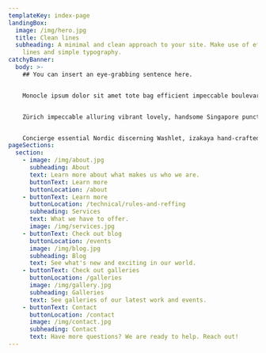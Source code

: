 ```yaml
---
templateKey: index-page
landingBox:
  image: /img/hero.jpg
  title: Clean lines
  subheading: A minimal and clean approach to your site. Make use of effective
    lines and simple typography.
catchyBanner:
  body: >-
    ## You can insert an eye-grabbing sentence here.


    Monocle ipsum dolor sit amet tote bag efficient impeccable boulevard, airport espresso remarkable quality of life Nordic sharp carefully curated perfect. Elegant boutique essential, quality of life discerning Toto Airbus A380 Singapore conversation. 


    Zürich impeccable alluring vibrant lovely, handsome Singapore punctual. Swiss emerging Muji liveable extraordinary, remarkable pintxos delightful. Concierge uniforms joy, wardrobe flat white the highest quality impeccable ryokan vibrant emerging perfect izakaya classic.


    Concierge essential Nordic discerning Washlet, izakaya hand-crafted ryokan. Sharp ryokan alluring soft power charming, concierge bureaux.
pageSections:
  section:
    - image: /img/about.jpg
      subheading: About
      text: Learn more about what makes us who we are.
      buttonText: Learn more
      buttonLocation: /about
    - buttonText: Learn more
      buttonLocation: /technical/rules-and-reffing
      subheading: Services
      text: What we have to offer.
      image: /img/services.jpg
    - buttonText: Check out blog
      buttonLocation: /events
      image: /img/blog.jpg
      subheading: Blog
      text: See what's new and exciting in our world.
    - buttonText: Check out galleries
      buttonLocation: /galleries
      image: /img/gallery.jpg
      subheading: Galleries
      text: See galleries of our latest work and events.
    - buttonText: Contact
      buttonLocation: /contact
      image: /img/contact.jpg
      subheading: Contact
      text: Have more questions? We are ready to help. Reach out!
---
```

